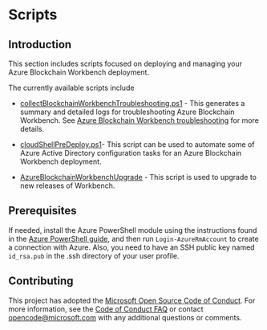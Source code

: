 # Scripts

## Introduction

This section includes scripts focused on deploying and managing your Azure Blockchain Workbench deployment.

The currently available scripts include

* [collectBlockchainWorkbenchTroubleshooting.ps1](./troubleshooting/) - This generates a summary and detailed logs for troubleshooting Azure Blockchain Workbench. See [Azure Blockchain Workbench troubleshooting]() for more details.

* [cloudShellPreDeploy.ps1](./deployment/)- This script can be used to automate some of Azure Active Directory configuration tasks for an Azure Blockchain Workbench deployment.

* [AzureBlockchainWorkbenchUpgrade](./upgrade/) - This script is used to upgrade to new releases of Workbench.

## Prerequisites

If needed, install the Azure PowerShell module using the instructions found in the [Azure PowerShell guide](https://docs.microsoft.com/powershell/azureps-cmdlets-docs/), and then run `Login-AzureRmAccount` to create a connection with Azure. Also, you need to have an SSH public key named `id_rsa.pub` in the .ssh directory of your user profile.

## Contributing

This project has adopted the [Microsoft Open Source Code of Conduct](https://opensource.microsoft.com/codeofconduct/). For more information, see the [Code of Conduct FAQ](https://opensource.microsoft.com/codeofconduct/faq/) or contact [opencode@microsoft.com](mailto:opencode@microsoft.com) with any additional questions or comments.
